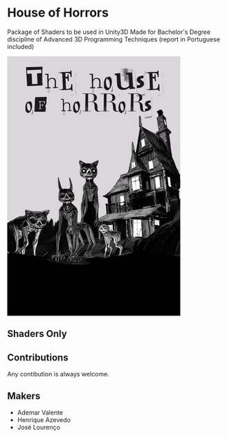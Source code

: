 # House of Horrors
Package of Shaders to be used in Unity3D
Made for Bachelor's Degree discipline of Advanced 3D Programming Techniques (report in Portuguese included)

<img align="center" width="400" height="600" src="Main.png">

## Shaders Only


## Contributions
Any contibution is always welcome.


## Makers
- Ademar Valente
- Henrique Azevedo
- José Lourenço

 
